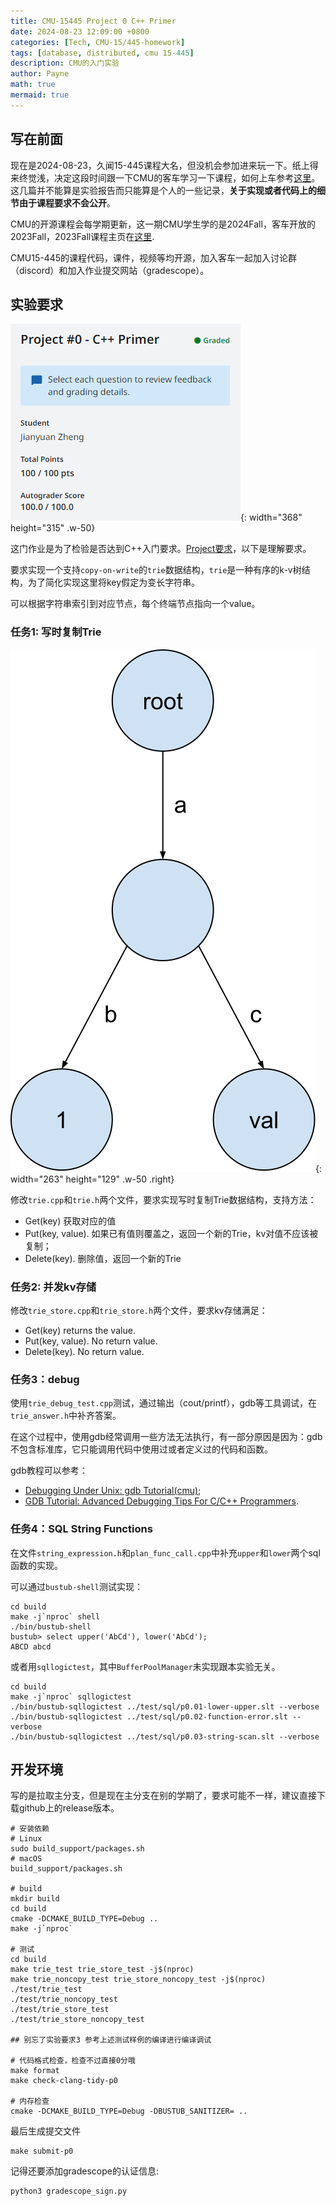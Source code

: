 ```yaml
---
title: CMU-15445 Project 0 C++ Primer
date: 2024-08-23 12:09:00 +0800
categories: [Tech, CMU-15/445-homework]
tags: [database, distributed, cmu 15-445]      
description: CMU的入门实验
author: Payne
math: true
mermaid: true
---
```


## 写在前面
现在是2024-08-23，久闻15-445课程大名，但没机会参加进来玩一下。纸上得来终觉浅，决定这段时间跟一下CMU的客车学习一下课程，如何上车参考[这里](https://15445.courses.cs.cmu.edu/fall2023/faq.html)。这几篇并不能算是实验报告而只能算是个人的一些记录，**关于实现或者代码上的细节由于课程要求不会公开**。

CMU的开源课程会每学期更新，这一期CMU学生学的是2024Fall，客车开放的2023Fall，2023Fall课程主页在[这里](https://15445.courses.cs.cmu.edu/fall2023/).

CMU15-445的课程代码，课件，视频等均开源，加入客车一起加入讨论群（discord）和加入作业提交网站（gradescope）。

<!-- 其实好像也可以参加[2024fall](https://15445.courses.cs.cmu.edu/fall2024/faq.html)的客车！ -->

## 实验要求

![trie](/assets/img/posts/2024-08-23-CMU_15445_project0/image.png){: width="368" height="315" .w-50}

这门作业是为了检验是否达到C++入门要求。[Project要求](https://15445.courses.cs.cmu.edu/fall2023/assignments.html)，以下是理解要求。

要求实现一个支持`copy-on-write`的`trie`数据结构，`trie`是一种有序的k-v树结构，为了简化实现这里将key假定为变长字符串。

可以根据字符串索引到对应节点，每个终端节点指向一个value。


### 任务1: 写时复制Trie

![trie](/assets/img/posts/2024-08-23-CMU_15445_project0/trie-01.svg){: width="263" height="129" .w-50 .right}

修改`trie.cpp`和`trie.h`两个文件，要求实现写时复制Trie数据结构，支持方法：
- Get(key) 获取对应的值
- Put(key, value). 如果已有值则覆盖之，返回一个新的Trie，kv对值不应该被复制；
- Delete(key). 删除值，返回一个新的Trie

### 任务2: 并发kv存储

修改`trie_store.cpp`和`trie_store.h`两个文件，要求kv存储满足：
- Get(key) returns the value.
- Put(key, value). No return value.
- Delete(key). No return value.

### 任务3：debug

使用`trie_debug_test.cpp`测试，通过输出（cout/printf），gdb等工具调试，在`trie_answer.h`中补齐答案。

在这个过程中，使用gdb经常调用一些方法无法执行，有一部分原因是因为：gdb不包含标准库，它只能调用代码中使用过或者定义过的代码和函数。

gdb教程可以参考：
- [Debugging Under Unix: gdb Tutorial(cmu)](https://www.cs.cmu.edu/~gilpin/tutorial/);
- [GDB Tutorial: Advanced Debugging Tips For C/C++ Programmers](https://techbeamers.com/how-to-use-gdb-top-debugging-tips/).


### 任务4：SQL String Functions

在文件`string_expression.h`和`plan_func_call.cpp`中补充`upper`和`lower`两个sql函数的实现。

可以通过`bustub-shell`测试实现：

```shell
cd build
make -j`nproc` shell
./bin/bustub-shell
bustub> select upper('AbCd'), lower('AbCd');
ABCD abcd
```

或者用`sqllogictest`，其中`BufferPoolManager`未实现跟本实验无关。

```shell
cd build
make -j`nproc` sqllogictest
./bin/bustub-sqllogictest ../test/sql/p0.01-lower-upper.slt --verbose
./bin/bustub-sqllogictest ../test/sql/p0.02-function-error.slt --verbose
./bin/bustub-sqllogictest ../test/sql/p0.03-string-scan.slt --verbose
```

## 开发环境

写的是拉取主分支，但是现在主分支在别的学期了，要求可能不一样，建议直接下载github上的release版本。

```shell
# 安装依赖
# Linux
sudo build_support/packages.sh
# macOS
build_support/packages.sh

# build
mkdir build
cd build
cmake -DCMAKE_BUILD_TYPE=Debug ..
make -j`nproc`

# 测试
cd build
make trie_test trie_store_test -j$(nproc)
make trie_noncopy_test trie_store_noncopy_test -j$(nproc)
./test/trie_test
./test/trie_noncopy_test
./test/trie_store_test
./test/trie_store_noncopy_test

## 别忘了实验要求3 参考上述测试样例的编译进行编译调试

# 代码格式检查，检查不过直接0分哦
make format
make check-clang-tidy-p0

# 内存检查
cmake -DCMAKE_BUILD_TYPE=Debug -DBUSTUB_SANITIZER= ..
```

最后生成提交文件
```shell
make submit-p0
```

记得还要添加gradescope的认证信息:
```shell 
python3 gradescope_sign.py
```